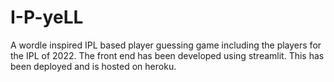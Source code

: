 # I-P-yeLL
A wordle inspired IPL based player guessing game including the players for the IPL of 2022.
The front end has been developed using streamlit.
This has been deployed and is hosted on heroku.
